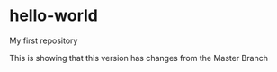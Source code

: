 # hello-world
My first repository 

This is showing that this version has changes from the Master Branch
